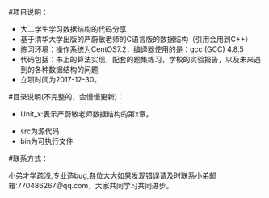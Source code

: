 
#项目说明：
+ 大二学生学习数据结构的代码分享
+ 基于清华大学出版的严蔚敏老师的C语言版的数据结构（引用会用到C++）
+ 练习环境：操作系统为CentOS7.2，编译器使用的是：gcc (GCC) 4.8.5
+ 代码包括：书上的算法实现，配套的题集练习，学校的实验报告，以及未来遇到的各种数据结构的问题
+ 立项时间为2017-12-30。

#目录说明(不完整的，会慢慢更新)：
+ Unit_x:表示严蔚敏老师数据结构的第x章。
 - src为源代码
 - bin为可执行文件

#联系方式：
<p>小弟才学疏浅,专业造bug,各位大大如果发现错误请及时联系小弟邮箱:770486267@qq.com，大家共同学习共同进步。</p>